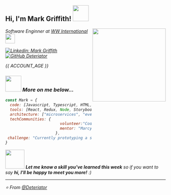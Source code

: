<!--
**Deteriator/Deteriator** is a ✨ _special_ ✨ repository because its `README.md` (this file) appears on your GitHub profile.

Here are some ideas to get you started:

- 🔭 I’m currently working on ...
- 🌱 I’m currently learning ...
- 👯 I’m looking to collaborate on ...
- 🤔 I’m looking for help with ...
- 💬 Ask me about ...
- 📫 How to reach me: ...
- 😄 Pronouns: ...
- ⚡ Fun fact: ...
-->

<h2> Hi, I'm Mark Griffith! <img src="https://toggl.com/blog/wp-content/uploads/2018/08/programming-comic-blog-header.png" width="50"></h2>
<img align='right' src="https://giphy.com/embed/YQitE4YNQNahy" width="230">
<p><em>Software Enginner at <a href="https://www.weightwatchers.com/us/about-WW">WW International</a><img src="http://gph.is/297cNL0" width="30" 
</em></p>
  

[![Linkedin: Mark Griffith](https://img.shields.io/badge/-Mark_Griffith-blue?style=flat-square&logo=Linkedin&logoColor=white&link=https://www.linkedin.com/in/g-mark)](https://www.linkedin.com/in/g-mark)
[![GitHub Deteriator](https://img.shields.io/github/followers/Deteriator?label=follow&style=social)](https://github.com/Deteriator)

<p>{{ ACCOUNT_AGE }}</p>


### <img src="https://media.giphy.com/media/VgCDAzcKvsR6OM0uWg/giphy.gif" width="50"> More on me below...  

```javascript
const Mark = {
  code: [Javascript, Typescript, HTML, CSS, Python, C++],
  tools: [React, Redux, Node, Storybook, Styled-Components, Jest, Docker],
  architecture: ["microservices", "event-driven", "design system pattern"],
  techCommunities: {
                        volunteer:"CodeNation",
                        mentor: "MarcyLab"
                      },
 challenge: "Currently prototyping a small level demo in Unreal end to end!"
}
```

<img src="https://media.giphy.com/media/LnQjpWaON8nhr21vNW/giphy.gif" width="60"> <em><b>Let me know a skill you've learned this week</b> so if you want to say <b>hi, I'll be happy to meet you more!</b> :)</em>

---

⭐️ From [@Deteriator](https://github.com/Deteriator)
